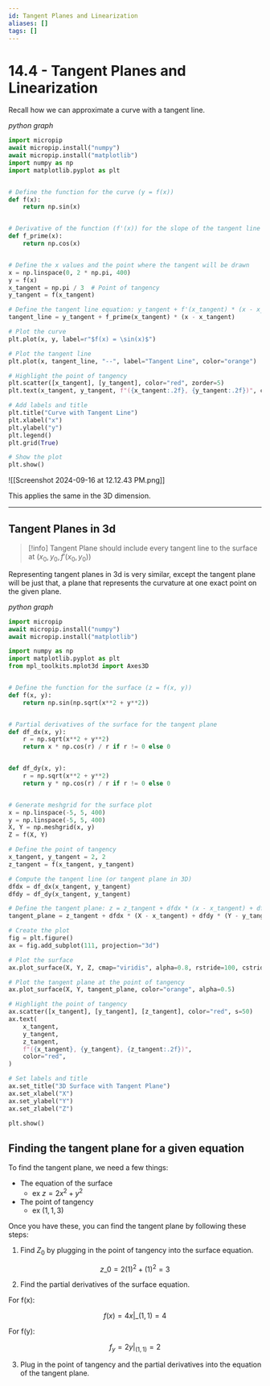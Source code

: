 ```yaml
---
id: Tangent Planes and Linearization
aliases: []
tags: []
---
```


# 14.4 - Tangent Planes and Linearization

Recall how we can approximate a curve with a tangent line.

_python graph_

```python
import micropip
await micropip.install("numpy")
await micropip.install("matplotlib")
import numpy as np
import matplotlib.pyplot as plt


# Define the function for the curve (y = f(x))
def f(x):
    return np.sin(x)


# Derivative of the function (f'(x)) for the slope of the tangent line
def f_prime(x):
    return np.cos(x)


# Define the x values and the point where the tangent will be drawn
x = np.linspace(0, 2 * np.pi, 400)
y = f(x)
x_tangent = np.pi / 3  # Point of tangency
y_tangent = f(x_tangent)

# Define the tangent line equation: y_tangent + f'(x_tangent) * (x - x_tangent)
tangent_line = y_tangent + f_prime(x_tangent) * (x - x_tangent)

# Plot the curve
plt.plot(x, y, label=r"$f(x) = \sin(x)$")

# Plot the tangent line
plt.plot(x, tangent_line, "--", label="Tangent Line", color="orange")

# Highlight the point of tangency
plt.scatter([x_tangent], [y_tangent], color="red", zorder=5)
plt.text(x_tangent, y_tangent, f"({x_tangent:.2f}, {y_tangent:.2f})", color="red")

# Add labels and title
plt.title("Curve with Tangent Line")
plt.xlabel("x")
plt.ylabel("y")
plt.legend()
plt.grid(True)

# Show the plot
plt.show()
```

![[Screenshot 2024-09-16 at 12.12.43 PM.png]]

This applies the same in the 3D dimension.

---

## Tangent Planes in 3d

> [!info]
> Tangent Plane should include every tangent line to the surface at $(x_{0},y_{0}, f'(x_{0},y_{0}))$

Representing tangent planes in 3d is very similar, except the tangent plane will be just that, a plane that represents the curvature at one exact point on the given plane.

_python graph_

```python
import micropip
await micropip.install("numpy")
await micropip.install("matplotlib")

import numpy as np
import matplotlib.pyplot as plt
from mpl_toolkits.mplot3d import Axes3D


# Define the function for the surface (z = f(x, y))
def f(x, y):
    return np.sin(np.sqrt(x**2 + y**2))


# Partial derivatives of the surface for the tangent plane
def df_dx(x, y):
    r = np.sqrt(x**2 + y**2)
    return x * np.cos(r) / r if r != 0 else 0


def df_dy(x, y):
    r = np.sqrt(x**2 + y**2)
    return y * np.cos(r) / r if r != 0 else 0


# Generate meshgrid for the surface plot
x = np.linspace(-5, 5, 400)
y = np.linspace(-5, 5, 400)
X, Y = np.meshgrid(x, y)
Z = f(X, Y)

# Define the point of tangency
x_tangent, y_tangent = 2, 2
z_tangent = f(x_tangent, y_tangent)

# Compute the tangent line (or tangent plane in 3D)
dfdx = df_dx(x_tangent, y_tangent)
dfdy = df_dy(x_tangent, y_tangent)

# Define the tangent plane: z = z_tangent + dfdx * (x - x_tangent) + dfdy * (y - y_tangent)
tangent_plane = z_tangent + dfdx * (X - x_tangent) + dfdy * (Y - y_tangent)

# Create the plot
fig = plt.figure()
ax = fig.add_subplot(111, projection="3d")

# Plot the surface
ax.plot_surface(X, Y, Z, cmap="viridis", alpha=0.8, rstride=100, cstride=100)

# Plot the tangent plane at the point of tangency
ax.plot_surface(X, Y, tangent_plane, color="orange", alpha=0.5)

# Highlight the point of tangency
ax.scatter([x_tangent], [y_tangent], [z_tangent], color="red", s=50)
ax.text(
    x_tangent,
    y_tangent,
    z_tangent,
    f"({x_tangent}, {y_tangent}, {z_tangent:.2f})",
    color="red",
)

# Set labels and title
ax.set_title("3D Surface with Tangent Plane")
ax.set_xlabel("X")
ax.set_ylabel("Y")
ax.set_zlabel("Z")

plt.show()
```

## Finding the tangent plane for a given equation

To find the tangent plane, we need a few things:

- The equation of the surface
  - ex $z = 2x^2 + y^2$
- The point of tangency
  - ex $(1, 1, 3)$

Once you have these, you can find the tangent plane by following these steps:

1. Find $Z_{0}$ by plugging in the point of tangency into the surface equation.

$$ z\_{0} = 2(1)^2 + (1)^2 = 3 $$

2. Find the partial derivatives of the surface equation.

For f(x):

$$ f(x) = 4x|\_{(1,1)} = 4 $$

For f(y):

$$f_{y} = 2y|_{(1,1)} = 2$$

3. Plug in the point of tangency and the partial derivatives into the equation of the tangent plane.
